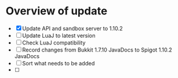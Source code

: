 Overview of update
==================

 - [x] Update API and sandbox server to 1.10.2
 - [ ] Update LuaJ to latest version 
 - [ ] Check LuaJ compatibility
 - [ ] Record changes from Bukkit 1.7.10 JavaDocs to Spigot 1.10.2 JavaDocs
 - [ ] Sort what needs to be added
 - [ ] 